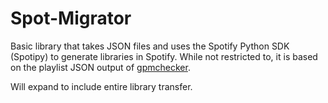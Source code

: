 # Spot-Migrator

Basic library that takes JSON files and uses the Spotify Python SDK (Spotipy) to generate libraries in Spotify. While not restricted to, it is based on the playlist JSON output of [gpmchecker](https://github.com/thisispiggy/gpmchecker).

Will expand to include entire library transfer.
